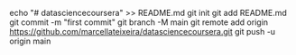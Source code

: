 echo "# datasciencecoursera" >> README.md
git init
git add README.md
git commit -m "first commit"
git branch -M main
git remote add origin https://github.com/marcellateixeira/datasciencecoursera.git
git push -u origin main
